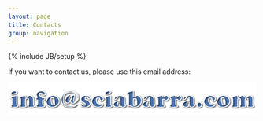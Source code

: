 ```yaml
---
layout: page
title: Contacts
group: navigation
---
```

{% include JB/setup %}


If you want to contact us, please use this email address:

<img src="img/contact.png">
